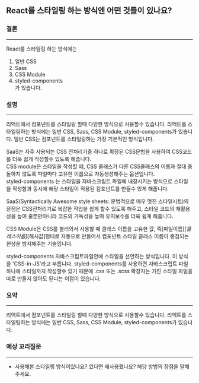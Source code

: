 ## React를 스타일링 하는 방식엔 어떤 것들이 있나요?



### 결론

<hr/>

React를 스타일링 하는 방식에는 
  1. 일반 CSS
  2. Sass
  3. CSS Module
  4. styled-components  
가 있습니다. 

### 설명
<hr/>
리액트에서 컴포넌트를 스타일링 할때 다양한 방식으로 사용할수 있습니다. 리액트를 스타일링하는 방식에는 일반 CSS, Sass, CSS Module, styled-components가 있습니다.   
일반 CSS는 컴포넌트를 스타일링하는 가장 기본적인 방식입니다.  

SaaS는 자주 사용되는 CSS 전처리기중 하나로 확장된 CSS문법을 사용하여 CSS코드를 더욱 쉽게 작성할수 있도록 해줍니다.   
CSS module은 스타일을 작성할 떄, CSS 클래스가 다른 CSS클래스의 이름과 절대 충돌하지 않도록 파일마다 고유한 이름으로 자동생성해주는 옵션입니다.  
styled-components 는 스타일을 자바스크립트 파일에 내장시키는 방식으로 스타일을 작성함과 동시에 해당 스타일이 적용된 컴포넌트를 만들수 있게 해줍니다. 

SaaS(Syntactically Awesome style sheets: 문법적으로 매우 멋진 스타일시트)의 장점은 CSS전처리기로 복잡한 작업을 쉽게 할수 있도록 해주고, 스타일 코드의 재활용성을 높여 줄뿐만아니라 코드의 가독성을 높여 유지보수를 더욱 쉽게 해줍니다. 

CSS Module은 CSS를 불러와서 사용할 때 클래스 이름을 고유한 값, 즉[파일이름]_[클래스이름]_[해시값]형태로 자동으로 만들어서 컴포넌트 스타일 클래스 이름이 중첩되는 현상을 방지해주는 기술입니다. 

styled-components 자바스크립트파일안에 스타일을 선언하는 방식입니다. 이 방식을 'CSS-in-JS'라고 부릅니다. styled-components를 사용하면 자바스크립트 파일 하나에 스타일까지 작성할수 있기 때문에 .css 또는 .scss 확장자는 가진 스타일 파일을 따로 만들지 않아도 된다는 이점이 있습니다.  


### 요약
<hr/> 
리액트에서 컴포넌트를 스타일링 할때 다양한 방식으로 사용할수 있습니다. 리액트를 스타일링하는 방식에는 일반 CSS, Sass, CSS Module, styled-components가 있습니다. 


### 예상 꼬리질문 
<hr/> 

- 사용해본 스타일링 방식이있나요? 있다면 왜사용했나요? 해당 방법의 장점을 말해주세요. 
